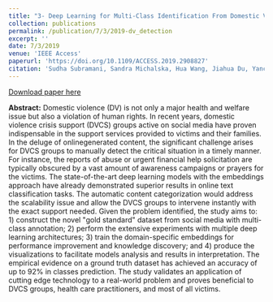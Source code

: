 ```yaml
---
title: "3- Deep Learning for Multi-Class Identification From Domestic Violence Online Posts"
collection: publications
permalink: /publication/7/3/2019-dv_detection
excerpt: ''
date: 7/3/2019
venue: 'IEEE Access'
paperurl: 'https://doi.org/10.1109/ACCESS.2019.2908827'
citation: 'Sudha Subramani, Sandra Michalska, Hua Wang, Jiahua Du, Yanchun Zhang,<strong> Haroon Shakeel</strong> (2019). Deep Learning for Multi-Class Identification From Domestic Violence Online Posts. <i>IEEE Access</i>.'
---
```


<a href='https://ieeexplore.ieee.org/iel7/6287639/8600701/08685083.pdf'>Download paper here</a>

<strong>Abstract:</strong> Domestic violence (DV) is not only a major health and welfare issue but also a violation of human rights. In recent years, domestic violence crisis support (DVCS) groups active on social media have proven indispensable in the support services provided to victims and their families. In the deluge of onlinegenerated content, the significant challenge arises for DVCS groups to manually detect the critical situation in a timely manner. For instance, the reports of abuse or urgent financial help solicitation are typically obscured by a vast amount of awareness campaigns or prayers for the victims. The state-of-the-art deep learning models with the embeddings approach have already demonstrated superior results in online text classification tasks. The automatic content categorization would address the scalability issue and allow the DVCS groups to intervene instantly with the exact support needed. Given the problem identified, the study aims to: 1) construct the novel &quot;gold standard&quot; dataset from social media with multi-class annotation; 2) perform the extensive experiments with multiple deep learning architectures; 3) train the domain-specific embeddings for performance improvement and knowledge discovery; and 4) produce the visualizations to facilitate models analysis and results in interpretation. The empirical evidence on a ground truth dataset has achieved an accuracy of up to 92% in classes prediction. The study validates an application of cutting edge technology to a real-world problem and proves beneficial to DVCS groups, health care practitioners, and most of all victims.
